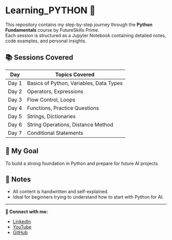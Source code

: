 # Learning_PYTHON 🚀

This repository contains my step-by-step journey through the **Python Fundamentals** course by FutureSkills Prime.  
Each session is structured as a Jupyter Notebook containing detailed notes, code examples, and personal insights.

## 📚 Sessions Covered
| Day | Topics Covered |
|-----|----------------|
| Day 1 | Basics of Python, Variables, Data Types |
| Day 2 | Operators, Expressions |
| Day 3 | Flow Control, Loops |
| Day 4 | Functions, Practice Questions |
| Day 5 | Strings, Dictionaries |
| Day 6 | String Operations, Distance Method |
| Day 7 | Conditional Statements |

## 🚀 My Goal
To build a strong foundation in Python and prepare for future AI projects.

## 📌 Notes
- All content is handwritten and self-explained.
- Ideal for beginners trying to understand how to start with Python for AI.

---

**🔗 Connect with me:**  
- [LinkedIn](https://www.linkedin.com/in/atharva-borade-800a5b31b)  
- [YouTube](https://youtube.com/@atharva_borade)  
- [GitHub](https://github.com/atharrva01)
